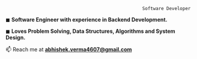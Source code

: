 
                                                       Software Developer
◼ **Software Engineer with experience in Backend Development.**

◼ **Loves Problem Solving, Data Structures, Algorithms and System Design.**

📫 Reach me at **abhishek.verma4607@gmail.com**


